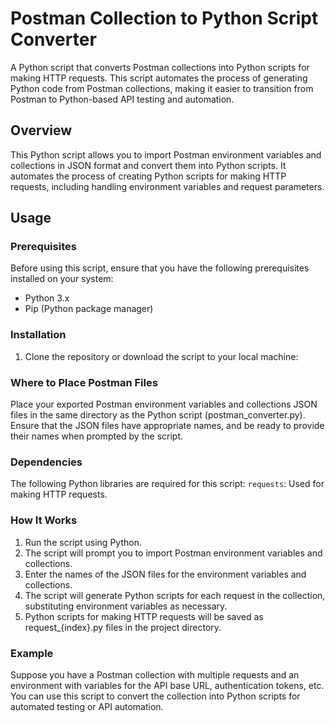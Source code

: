 # Postman Collection to Python Script Converter

A Python script that converts Postman collections into Python scripts for making HTTP requests. This script automates the process of generating Python code from Postman collections, making it easier to transition from Postman to Python-based API testing and automation.

## Overview

This Python script allows you to import Postman environment variables and collections in JSON format and convert them into Python scripts. It automates the process of creating Python scripts for making HTTP requests, including handling environment variables and request parameters.

## Usage

### Prerequisites

Before using this script, ensure that you have the following prerequisites installed on your system:

- Python 3.x
- Pip (Python package manager)

### Installation

1. Clone the repository or download the script to your local machine:

### Where to Place Postman Files
Place your exported Postman environment variables and collections JSON files in the same directory as the Python script (postman_converter.py). Ensure that the JSON files have appropriate names, and be ready to provide their names when prompted by the script.

### Dependencies
The following Python libraries are required for this script:
`requests`: Used for making HTTP requests.

### How It Works
1. Run the script using Python.
2. The script will prompt you to import Postman environment variables and collections.
3. Enter the names of the JSON files for the environment variables and collections.
4. The script will generate Python scripts for each request in the collection, substituting environment variables as necessary.
5. Python scripts for making HTTP requests will be saved as request_{index}.py files in the project directory.

### Example
Suppose you have a Postman collection with multiple requests and an environment with variables for the API base URL, authentication tokens, etc. You can use this script to convert the collection into Python scripts for automated testing or API automation.